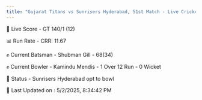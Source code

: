 ```yaml
---
title: "Gujarat Titans vs Sunrisers Hyderabad, 51st Match - Live Cricket Score"
---
```


🔴 Live Score - GT 140/1 (12)  

📊 Run Rate - CRR: 11.67  

✊ Current Batsman - Shubman Gill - 68(34)  

✊ Current Bowler - Kamindu Mendis - 1 Over 12 Run - 0 Wicket  

📑 Status - Sunrisers Hyderabad opt to bowl

📝 Last Updated on : 5/2/2025, 8:34:42 PM  

